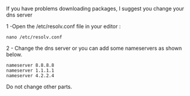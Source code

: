 If you have problems downloading packages, I suggest you change your dns server

1 -Open the /etc/resolv.conf file in your editor :
```
nano /etc/resolv.conf
```
2 - Change the dns server or you can add some nameservers as shown below.
```
nameserver 8.8.8.8
nameserver 1.1.1.1
nameserver 4.2.2.4
```
Do not change other parts.
